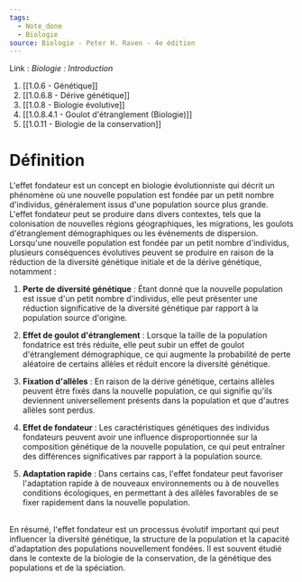 ```yaml
---
tags:
  - Note_done
  - Biologie
source: Biologie - Peter H. Raven - 4e édition
---
```


Link :
_Biologie : Introduction_
1. [[1.0.6 - Génétique]]
1. [[1.0.6.8 - Dérive génétique]]
1. [[1.0.8 - Biologie évolutive]]
2. [[1.0.8.4.1 - Goulot d'étranglement (Biologie)]]
3. [[1.0.11 - Biologie de la conservation]]

# Définition
L'effet fondateur est un concept en biologie évolutionniste qui décrit un phénomène où une nouvelle population est fondée par un petit nombre d'individus, généralement issus d'une population source plus grande. L'effet fondateur peut se produire dans divers contextes, tels que la colonisation de nouvelles régions géographiques, les migrations, les goulots d'étranglement démographiques ou les événements de dispersion.
\
Lorsqu'une nouvelle population est fondée par un petit nombre d'individus, plusieurs conséquences évolutives peuvent se produire en raison de la réduction de la diversité génétique initiale et de la dérive génétique, notamment :

1. **Perte de diversité génétique** : Étant donné que la nouvelle population est issue d'un petit nombre d'individus, elle peut présenter une réduction significative de la diversité génétique par rapport à la population source d'origine.
    
2. **Effet de goulot d'étranglement** : Lorsque la taille de la population fondatrice est très réduite, elle peut subir un effet de goulot d'étranglement démographique, ce qui augmente la probabilité de perte aléatoire de certains allèles et réduit encore la diversité génétique.
    
3. **Fixation d'allèles** : En raison de la dérive génétique, certains allèles peuvent être fixés dans la nouvelle population, ce qui signifie qu'ils deviennent universellement présents dans la population et que d'autres allèles sont perdus.
    
4. **Effet de fondateur** : Les caractéristiques génétiques des individus fondateurs peuvent avoir une influence disproportionnée sur la composition génétique de la nouvelle population, ce qui peut entraîner des différences significatives par rapport à la population source.
    
5. **Adaptation rapide** : Dans certains cas, l'effet fondateur peut favoriser l'adaptation rapide à de nouveaux environnements ou à de nouvelles conditions écologiques, en permettant à des allèles favorables de se fixer rapidement dans la nouvelle population.
    
\
En résumé, l'effet fondateur est un processus évolutif important qui peut influencer la diversité génétique, la structure de la population et la capacité d'adaptation des populations nouvellement fondées. Il est souvent étudié dans le contexte de la biologie de la conservation, de la génétique des populations et de la spéciation.
